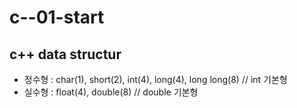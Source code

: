 # c--01-start

## c++ data structur
* 정수형 : char(1), short(2), int(4), long(4), long long(8) // int 기본형
* 실수형 : float(4), double(8) // double 기본형

